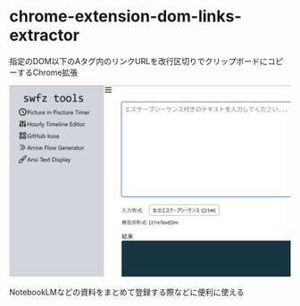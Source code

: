 # chrome-extension-dom-links-extractor

指定のDOM以下のAタグ内のリンクURLを改行区切りでクリップボードにコピーするChrome拡張

![image](images/demo.gif)

NotebookLMなどの資料をまとめて登録する際などに便利に使える


